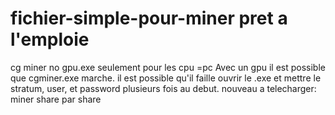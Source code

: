 
# fichier-simple-pour-miner pret a l'emploie
cg miner no gpu.exe seulement pour les cpu =pc
Avec un gpu il est possible que cgminer.exe marche.
il est possible qu'il faille ouvrir le .exe et mettre le stratum, user, et password plusieurs fois au debut.
nouveau a telecharger: miner share par share
